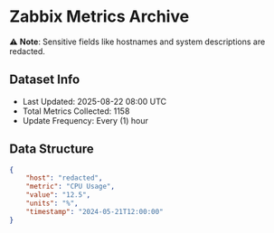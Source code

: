 # Zabbix Metrics Archive

⚠️ **Note**: Sensitive fields like hostnames and system descriptions are redacted.

## Dataset Info
- Last Updated: 2025-08-22 08:00 UTC
- Total Metrics Collected: 1158
- Update Frequency: Every (1) hour

## Data Structure
```json
{
    "host": "redacted",
    "metric": "CPU Usage",
    "value": "12.5",
    "units": "%",
    "timestamp": "2024-05-21T12:00:00"
}
```
